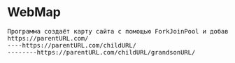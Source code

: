 # WebMap
<pre>
Программа создаёт карту сайта с помощью ForkJoinPool и добавляет в текстовый файл по формату:
https://parentURL.com/ 
----https://parentURL.com/childURL/ 
--------https://parentURL.com/childURL/grandsonURL/
</pre>

